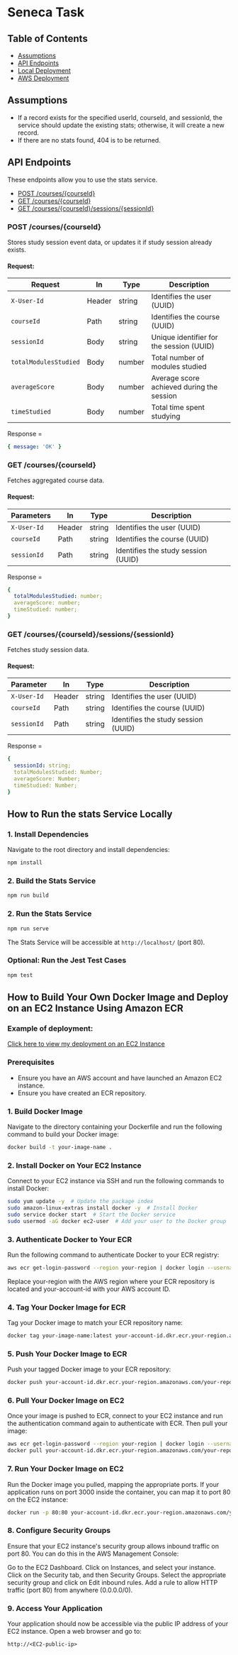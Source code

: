 # Seneca Task

## Table of Contents

- [Assumptions](#assumptions)
- [API Endpoints](#api-endpoints)
- [Local Deployment](#how-to-run-the-stats-service-locally)
- [AWS Deployment](#how-to-build-your-own-docker-image-and-deploy-on-an-ec2-instance-using-amazon-ecr)



## Assumptions
- If a record exists for the specified userId, courseId, and sessionId, the service should update the existing stats; otherwise, it will create a new record.
- If there are no stats found, 404 is to be returned.

## API Endpoints
These endpoints allow you to use the stats service.

- [POST /courses/{courseId}](#post-coursescourseid)
- [GET /courses/{courseId}](#get-coursescourseid)
- [GET /courses/{courseId}/sessions/{sessionId}](#get-coursescourseidsessionssessionid)

### POST /courses/{courseId}
Stores study session event data, or updates it if study session already exists.
#### Request:

| Request     | In     | Type   | Description                                 |
|---------------|--------|--------|---------------------------------------------|
| `X-User-Id`   | Header | string | Identifies the user (UUID)                 |
| `courseId`    | Path   | string | Identifies the course (UUID)               |
| `sessionId`   | Body   | string | Unique identifier for the session (UUID)   |
| `totalModulesStudied`       | Body   | number | Total number of modules studied             |
| `averageScore`              | Body   | number | Average score achieved during the session   |
| `timeStudied`               | Body   | number | Total time spent studying  |

Response = 
```yaml
{ message: 'OK' }
```

### GET /courses/{courseId}
Fetches aggregated course data.

#### Request:

| Parameters     | In     | Type   | Description                                 |
|---------------|--------|--------|---------------------------------------------|
| `X-User-Id`   | Header | string | Identifies the user (UUID)                 |
| `courseId`    | Path   | string | Identifies the course (UUID)               |
| `sessionId`   | Path   | string | Identifies the study session (UUID)        |

Response = 
```yaml
{
  totalModulesStudied: number;
  averageScore: number;
  timeStudied: number;
}
```


### GET /courses/{courseId}/sessions/{sessionId}
Fetches study session data.
#### Request:

| Parameter     | In     | Type   | Description                                 |
|---------------|--------|--------|---------------------------------------------|
| `X-User-Id`   | Header | string | Identifies the user (UUID)                 |
| `courseId`    | Path   | string | Identifies the course (UUID)               |
| `sessionId`   | Path   | string | Identifies the study session (UUID)        |

Response = 
```yaml
{
  sessionId: string;
  totalModulesStudied: Number;
  averageScore: Number;
  timeStudied: Number;
}
```

## How to Run the stats Service Locally
### 1. Install Dependencies

Navigate to the root directory and install dependencies:
```bash
npm install
```

### 2. Build the Stats Service
```bash
npm run build
```

### 2. Run the Stats Service
```bash
npm run serve
```
The Stats Service will be accessible at `http://localhost/` (port 80).

### Optional: Run the Jest Test Cases
```bash
npm test
```

## How to Build Your Own Docker Image and Deploy on an EC2 Instance Using Amazon ECR

### Example of deployment:
[Click here to view my deployment on an EC2 Instance](http://13.60.232.213/)

### Prerequisites
- Ensure you have an AWS account and have launched an Amazon EC2 instance.
- Ensure you have created an ECR repository.

### 1. Build Docker Image
Navigate to the directory containing your Dockerfile and run the following command to build your Docker image:
```bash
docker build -t your-image-name .
```

### 2. Install Docker on Your EC2 Instance
Connect to your EC2 instance via SSH and run the following commands to install Docker:
```bash
sudo yum update -y  # Update the package index
sudo amazon-linux-extras install docker -y  # Install Docker
sudo service docker start  # Start the Docker service
sudo usermod -aG docker ec2-user  # Add your user to the Docker group
```

### 3. Authenticate Docker to Your ECR
Run the following command to authenticate Docker to your ECR registry:
```bash
aws ecr get-login-password --region your-region | docker login --username AWS --password-stdin your-account-id.dkr.ecr.your-region.amazonaws.com
```
Replace your-region with the AWS region where your ECR repository is located and your-account-id with your AWS account ID.

### 4. Tag Your Docker Image for ECR
Tag your Docker image to match your ECR repository name:
```bash
docker tag your-image-name:latest your-account-id.dkr.ecr.your-region.amazonaws.com/your-repository-name:latest
```

### 5. Push Your Docker Image to ECR
Push your tagged Docker image to your ECR repository:
``` bash
docker push your-account-id.dkr.ecr.your-region.amazonaws.com/your-repository-name:latest
```

### 6. Pull Your Docker Image on EC2
Once your image is pushed to ECR, connect to your EC2 instance and run the authentication command again to authenticate with ECR. Then pull your image:
``` bash
aws ecr get-login-password --region your-region | docker login --username AWS --password-stdin your-account-id.dkr.ecr.your-region.amazonaws.com
docker pull your-account-id.dkr.ecr.your-region.amazonaws.com/your-repository-name:latest
```

### 7. Run Your Docker Image on EC2
Run the Docker image you pulled, mapping the appropriate ports. If your application runs on port 3000 inside the container, you can map it to port 80 on the EC2 instance:
``` bash
docker run -p 80:80 your-account-id.dkr.ecr.your-region.amazonaws.com/your-repository-name:latest
```

### 8. Configure Security Groups
Ensure that your EC2 instance's security group allows inbound traffic on port 80. You can do this in the AWS Management Console:

Go to the EC2 Dashboard.
Click on Instances, and select your instance.
Click on the Security tab, and then Security Groups.
Select the appropriate security group and click on Edit inbound rules.
Add a rule to allow HTTP traffic (port 80) from anywhere (0.0.0.0/0).

### 9. Access Your Application
Your application should now be accessible via the public IP address of your EC2 instance. Open a web browser and go to:
``` vbnet
http://<EC2-public-ip>
```

